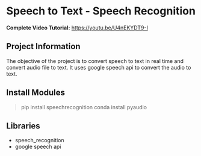 # Speech to Text - Speech Recognition

**Complete Video Tutorial:** https://youtu.be/U4nEKYDT9-I

## Project Information

The objective of the project is to convert speech to text in real time and convert audio file to text. It uses google speech api to convert the audio to text.

## Install Modules
> pip install speechrecognition
> conda install pyaudio


## Libraries

- speech_recognition
- google speech api